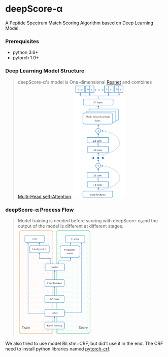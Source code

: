 # deepScore-α
A Peptide Spectrum Match Scoring Algorithm based on Deep Learning Model.
### Prerequisites
+ python 3.6+
+ pytorch 1.0+
### Deep Learning Model Structure
> deepScore-α's model is One-dimensional [Resnet](https://arxiv.org/abs/1512.03385) and combines [Multi-Head self-Attention](https://arxiv.org/abs/1706.03762).
<img src="img/model structure.png" width="35%" high="35%"></img>
### deepScore-α Process Flow
> Model training is needed before scoring with deepScore-α,and the output of the model is different at different stages.
><img src="img/process flow.png" width="50%" high="50%"></img>

We also tried to use model BiLstm+CRF, but did't use it in the end.
The CRF need to install python libraries named [pytorch-crf](https://github.com/kmkurn/pytorch-crf).